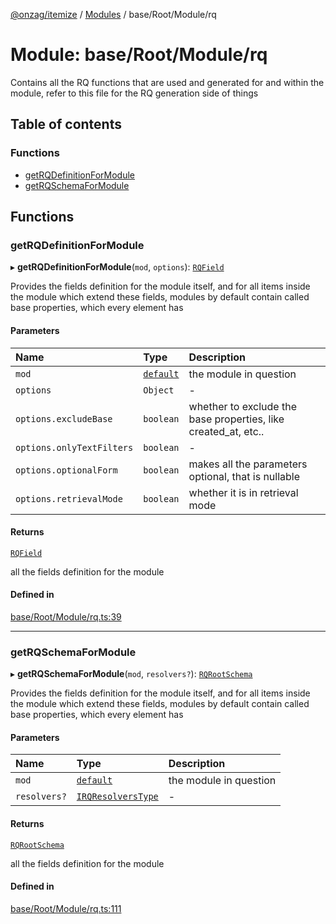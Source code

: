 [@onzag/itemize](../README.md) / [Modules](../modules.md) / base/Root/Module/rq

# Module: base/Root/Module/rq

Contains all the RQ functions that are used and generated for and within
the module, refer to this file for the RQ generation side of things

## Table of contents

### Functions

- [getRQDefinitionForModule](base_Root_Module_rq.md#getrqdefinitionformodule)
- [getRQSchemaForModule](base_Root_Module_rq.md#getrqschemaformodule)

## Functions

### getRQDefinitionForModule

▸ **getRQDefinitionForModule**(`mod`, `options`): [`RQField`](../interfaces/base_Root_rq.RQField.md)

Provides the fields definition for the module itself, and for all
items inside the module which extend these fields, modules by default
contain called base properties, which every element has

#### Parameters

| Name | Type | Description |
| :------ | :------ | :------ |
| `mod` | [`default`](../classes/base_Root_Module.default.md) | the module in question |
| `options` | `Object` | - |
| `options.excludeBase` | `boolean` | whether to exclude the base properties, like created_at, etc.. |
| `options.onlyTextFilters` | `boolean` | - |
| `options.optionalForm` | `boolean` | makes all the parameters optional, that is nullable |
| `options.retrievalMode` | `boolean` | whether it is in retrieval mode |

#### Returns

[`RQField`](../interfaces/base_Root_rq.RQField.md)

all the fields definition for the module

#### Defined in

[base/Root/Module/rq.ts:39](https://github.com/onzag/itemize/blob/73e0c39e/base/Root/Module/rq.ts#L39)

___

### getRQSchemaForModule

▸ **getRQSchemaForModule**(`mod`, `resolvers?`): [`RQRootSchema`](../interfaces/base_Root_rq.RQRootSchema.md)

Provides the fields definition for the module itself, and for all
items inside the module which extend these fields, modules by default
contain called base properties, which every element has

#### Parameters

| Name | Type | Description |
| :------ | :------ | :------ |
| `mod` | [`default`](../classes/base_Root_Module.default.md) | the module in question |
| `resolvers?` | [`IRQResolversType`](../interfaces/base_Root_rq.IRQResolversType.md) | - |

#### Returns

[`RQRootSchema`](../interfaces/base_Root_rq.RQRootSchema.md)

all the fields definition for the module

#### Defined in

[base/Root/Module/rq.ts:111](https://github.com/onzag/itemize/blob/73e0c39e/base/Root/Module/rq.ts#L111)

